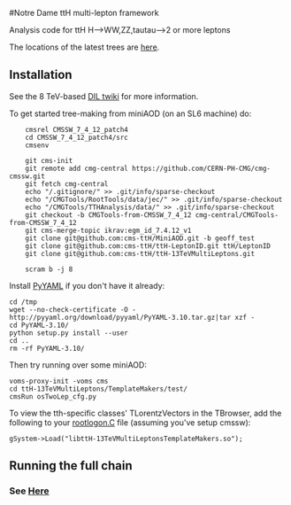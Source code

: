 #Notre Dame ttH multi-lepton framework

Analysis code for ttH H-->WW,ZZ,tautau-->2 or more leptons

The locations of the latest trees are [here](https://twiki.cern.ch/twiki/bin/view/CMS/NotreDameTrees).

## Installation

See the 8 TeV-based [DIL twiki](https://twiki.cern.ch/twiki/bin/view/CMSPublic/NovaDilWorkflow) for more information.

To get started tree-making from miniAOD (on an SL6 machine) do:        
        
        cmsrel CMSSW_7_4_12_patch4
        cd CMSSW_7_4_12_patch4/src
        cmsenv
        
        git cms-init
        git remote add cmg-central https://github.com/CERN-PH-CMG/cmg-cmssw.git
        git fetch cmg-central
        echo "/.gitignore/" >> .git/info/sparse-checkout
        echo "/CMGTools/RootTools/data/jec/" >> .git/info/sparse-checkout
        echo "/CMGTools/TTHAnalysis/data/" >> .git/info/sparse-checkout
        git checkout -b CMGTools-from-CMSSW_7_4_12 cmg-central/CMGTools-from-CMSSW_7_4_12
        git cms-merge-topic ikrav:egm_id_7.4.12_v1
        git clone git@github.com:cms-ttH/MiniAOD.git -b geoff_test
        git clone git@github.com:cms-ttH/ttH-LeptonID.git ttH/LeptonID
        git clone git@github.com:cms-ttH/ttH-13TeVMultiLeptons.git
        
        scram b -j 8

Install [PyYAML](http://pyyaml.org/wiki/PyYAML) if you don't have it already:

	cd /tmp
	wget --no-check-certificate -O - http://pyyaml.org/download/pyyaml/PyYAML-3.10.tar.gz|tar xzf -
	cd PyYAML-3.10/
	python setup.py install --user
	cd ..
	rm -rf PyYAML-3.10/

Then try running over some miniAOD:

	voms-proxy-init -voms cms
	cd ttH-13TeVMultiLeptons/TemplateMakers/test/
	cmsRun osTwoLep_cfg.py

To view the tth-specific classes' TLorentzVectors in the TBrowser, add the following to your [rootlogon.C](https://github.com/cms-ttH/ttH-13TeVMultiLeptons/blob/master/doc/rootlogon.C) file (assuming you've setup cmssw):
   	
	gSystem->Load("libttH-13TeVMultiLeptonsTemplateMakers.so");

## Running the full chain

### See [Here](https://github.com/cms-ttH/ttH-13TeVMultiLeptons/blob/master/doc/GENERAL.md)
